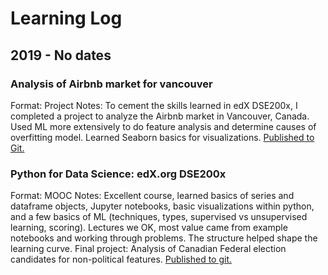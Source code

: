 # Learning Log

## 2019 - No dates

### Analysis of Airbnb market for vancouver
Format: Project
Notes: To cement the skills learned in edX DSE200x, I completed a project to analyze the Airbnb market in Vancouver, Canada. Used ML more extensively to do feature analysis and determine causes of overfitting model. Learned Seaborn basics for visualizations. [Published to Git.](https://github.com/djordison/Airbnb-Market-Analysis)

### Python for Data Science: edX.org DSE200x
Format: MOOC
Notes: Excellent course, learned basics of series and dataframe objects, Jupyter notebooks, basic visualizations within python, and a few basics of ML (techniques, types, supervised vs unsupervised learning, scoring). Lectures we OK, most value came from example notebooks and working through problems. The structure helped shape the learning curve. Final project: Analysis of Canadian Federal election candidates for non-political features. [Published to git.](https://github.com/djordison/DSE200x)

